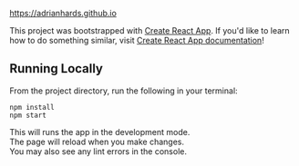 https://adrianhards.github.io

This project was bootstrapped with [Create React App](https://github.com/facebook/create-react-app). If you'd like to learn how to do something similar, visit [Create React App documentation](https://facebook.github.io/create-react-app/docs/getting-started)!

## Running Locally

From the project directory, run the following in your terminal:

`npm install`\
`npm start`

This will runs the app in the development mode.\
The page will reload when you make changes.\
You may also see any lint errors in the console.


